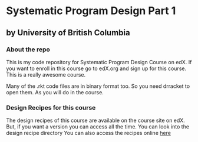 # Systematic Program Design Part 1 
## by University of British Columbia


### About the repo
This is my code repository for Systematic Program Design Course on edX. If you want to enroll in this course go to edX.org and sign up for this course. This is a really awesome course.

Many of the .rkt code files are in binary format too. So you need drracket to open them. As you will do in the course.

### Design Recipes for this course

The design recipes of this course are available on the course site on edX. But, if you want a version you can access all the time. You can look into the design recipe directory
You can also access the recipes online [here](https://rawgit.com/abdulhannanali/ubcx-spd1x/master/design-recipes/Design%20Recipes%20|%20SPD1x%20|%20edX.html#FuncComp)
